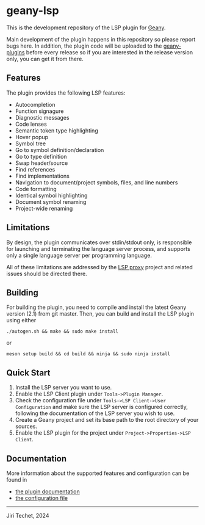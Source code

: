 geany-lsp
=========

This is the development repository of the LSP plugin for
[Geany](https://github.com/geany/geany).

Main development of the plugin happens in this repository so please report
bugs here. In addition, the plugin code will be uploaded to the
[geany-plugins](https://github.com/geany/geany-plugins) before every release
so if you are interested in the release version only, you can get it from
there.

Features
--------

The plugin provides the following LSP features:

* Autocompletion
* Function signagure
* Diagnostic messages
* Code lenses
* Semantic token type highlighting
* Hover popup
* Symbol tree
* Go to symbol definition/declaration
* Go to type definition
* Swap header/source
* Find references
* Find implementations
* Navigation to document/project symbols, files, and line numbers
* Code formatting
* Identical symbol highlighting
* Document symbol renaming
* Project-wide renaming

Limitations
-----------

By design, the plugin communicates over stdin/stdout only, is responsible
for launching and terminating the language server process, and supports only
a single language server per programming language.

All of these limitations are addressed by the [LSP proxy](https://github.com/techee/lsp-proxy)
project and related issues should be directed there.

Building
--------

For building the plugin, you need to compile and install the latest Geany
version (2.1) from git master. Then, you can build and install the LSP plugin
using either
```
./autogen.sh && make && sudo make install
```
or
```
meson setup build && cd build && ninja && sudo ninja install
```

Quick Start
-----------

1. Install the LSP server you want to use.
2. Enable the LSP Client plugin under `Tools->Plugin Manager`.
3. Check the configuration file under `Tools->LSP Client->User Configuration`
and make sure the LSP server is configured correctly, following the documentation
of the LSP server you wish to use.
4. Create a Geany project and set its base path to the root directory of
your sources.
5. Enable the LSP plugin for the project under `Project->Properties->LSP Client`.

Documentation
-------------

More information about the supported features and configuration can be found in
* [the plugin documentation](https://github.com/techee/geany-lsp/tree/master/lsp/README)
* [the configuration file](https://github.com/techee/geany-lsp/blob/master/lsp/data/lsp.conf)

---

Jiri Techet, 2024
